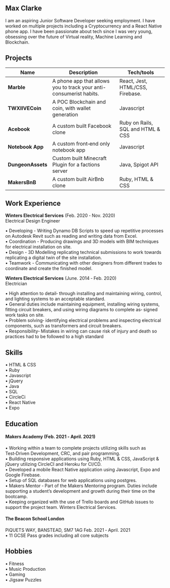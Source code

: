 ## Max Clarke

I am an aspiring Junior Software Developer seeking employment. I have worked on multiple projects including a Cryptocurrency and a React Native phone app. I have been passionate about tech since I was very young, obsessing over the future of Virtual reality, Machine Learning and Blockchain.

## Projects

| Name                         | Description       | Tech/tools        |
| ---------------------------- | ----------------- | ----------------- |
| **Marble**            | A phone app that allows you to track your anti-consumerist habits. | React, Jest, HTML/CSS, Firebase. |
| **TWXIIVECoin** | A POC Blockchain and coin, with wallet generation | Javascript              |
| **Acebook** |  A custom built Facebook clone | Ruby on Rails, SQL and HTML & CSS              |
| **Notebook App** | A custom front‑end only notebook app | Javascript              |
| **DungeonAssets** |Custom built Minecraft Plugin for a factions server | Java, Spigot API           |
| **MakersBnB** | A custom built AirBnb clone | Ruby, HTML & CSS              |

## Work Experience

**Winters Electrical Services** (Feb. 2020 ‑ Nov. 2020)  
Electrical Design Engineer

• Developing - Writing Dynamo DB Scripts to speed up repetitive processes on Autodesk Revit such as reading and writing data from Excel.<br>
• Coordination - Producing drawings and 3D models with BIM techniques for electrical installation on site.<br>
• Design - 3D Modelling replicating technical submissions to work towards replicating a digital twin of the site installation.<br>
• Teamwork - Communicating with other designers from different trades to coordinate and create the finished model.<br>


**Winters Electrical Services** (June. 2014 ‑ Feb. 2020)  
Electrician

• High attention to detail‑ through installing and maintaining wiring, control, and lighting systems to an acceptable standard.<br>
• General duties include maintaining equipment, installing wiring systems, fitting circuit breakers, and using wiring diagrams to complete as‑
signed work tasks on site.<br>
• Problem solving‑ identifying electrical problems and inspecting electrical components, such as transformers and circuit breakers.<br>
• Responsibility‑ Mistakes in wiring can cause risk of injury and death so practices had to be followed to a high standard<br>

## Skills

• HTML & CSS<br>
• Ruby<br>
• Javascript<br>
• jQuery<br>
• Java<br>
• SQL<br>
• CircleCi<br>
• React Native<br>
• Expo<br>

## Education

#### Makers Academy (Feb. 2021 ‑ April. 2021)

• Working within a team to complete projects utilizing skills such as Test‑Driven Development, CRC, and pair programming.<br>
• Building responsive applications using Ruby, HTML & CSS, JavaScript & jQuery utilizing CircleCI and Heroku for CI/CD.<br>
• Developed a mobile React Native application using Javascript, Expo and Google Firebase.<br>
• Setup of SQL databases for web applications using postgres.<br>
• Makers Mentor ‑ Part of the Makers Mentoring program. Duties include supporting a student’s development and growth during their time on
the bootcamp.<br>
• Keeping organized with the use of Trello boards and GitHub issues to support the project team.
Winters Electrical Services. 

#### The Beacon School London

PiQUETS WAY, BANSTEAD, SM7 1AG Feb. 2021 ‑ April. 2021<br>
• 11 GCSE Pass grades including all core subjects

## Hobbies

• Fitness<br>
• Music Production<br>
• Gaming<br>
• Jigsaw Puzzles
